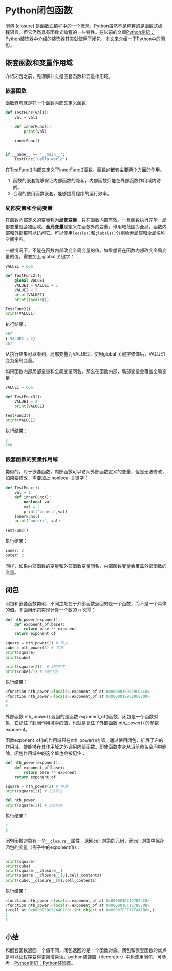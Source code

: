 # Python闭包函数
闭包 (closure) 是函数式编程中的一个概念，Python虽然不是纯粹的是函数式编程语言，但它仍然具有函数式编程的一些特性。在以前的文章[Python笔记：Python装饰器](https://blog.csdn.net/u010698107/article/details/114716537)中介绍的装饰器其实就使用了闭包，本文来介绍一下Python中的闭包。

<!--more-->

## 嵌套函数和变量作用域
介绍闭包之前，先理解什么是嵌套函数和变量作用域。

### 嵌套函数

函数嵌套就是在一个函数内部又定义函数:

```python
def TestFunc(val1):
    val = val1

    def innerFunc():
        print(val)

    innerFunc()


if __name__ == '__main__':
    TestFunc('Hello world')
```

在TestFunc()内部又定义了innerFunc()函数，函数的嵌套主要两个方面的作用。

1. 函数的嵌套能够保证内部函数的隐私，内部函数只能在外部函数作用域内访问。
2. 合理的使用函数嵌套，能够提高程序的运行效率。

### 局部变量和全局变量

在函数内部定义的变量称为**局部变量**，只在函数内部有效。一旦函数执行完毕，局部变量就会被回收。**全局变量**是定义在函数外的变量，作用域范围为全局，函数内部和外部都可以访问它。可以使用`locals()`和`globals()`分别检索局部和全局名称空间字典。

一般情况下，不能在函数内部改变全局变量的值。如果想要在函数内部改变全局变量的值，需要加上 global 关键字：

```python
VALUE1 = 666

def TestFunc2():
    global VALUE1
    VALUE1 = VALUE1 + 1
    VALUE2 = 2
    print(VALUE1)
    print(locals())

TestFunc2()
print(VALUE1)
```

执行结果：

```python
667
{'VALUE2': 2}
667
```

从执行结果可以看到，局部变量为VALUE2，使用global 关键字修饰后，VALUE1变为全局变量。

如果函数内部局部变量和全局变量同名，那么在函数内部，局部变量会覆盖全局变量：

```python
VALUE1 = 666

def TestFunc3():
    VALUE1 = 2
    print(VALUE1)

TestFunc3()
print(VALUE1)
```

执行结果：

```python
2
666
```

### 嵌套函数的变量作用域

类似的，对于嵌套函数，内部函数可以访问外部函数定义的变量，但是无法修改，如果要修改，需要加上 nonlocal 关键字：

```python
def TestFunc():
    val = 1
    def innerFunc():
        nonlocal val
        val = 2
        print("inner:",val)
    innerFunc()
    print("outer:", val)

TestFunc()
```

执行结果：

```python
inner: 2
outer: 2
```

同样，如果内部函数的变量和外部函数变量同名，内部函数变量会覆盖外部函数的变量。

## 闭包

闭包和嵌套函数类似，不同之处在于外部函数返回的是一个函数，而不是一个具体的值。下面用闭包实现计算一个数的 n 次幂：

```python
def nth_power(exponent):
    def exponent_of(base):
        return base ** exponent
    return exponent_of

square = nth_power(2) # 平方
cube = nth_power(3) # 立方
print(square)
print(cube)

print(square(2))  # 2的平方
print(cube(2)) # 2的立方
```

执行结果：

```python
<function nth_power.<locals>.exponent_of at 0x000001E9629C04C8>
<function nth_power.<locals>.exponent_of at 0x000001E9629C0708>
4
8
```

外部函数 nth_power() 返回的是函数 exponent_of()函数，闭包是一个函数对象，它记住了封闭作用域中的值，也就是记住了外部函数 nth_power() 的参数 exponent。

函数exponent_of()的作用域只在nth_power()内部，通过使用闭包，扩展了它的作用域，使能够在其作用域之外调用内部函数。即使函数本身从当前命名空间中删除，闭包作用域中的这个值也会被记住：

```python
def nth_power(exponent):
    def exponent_of(base):
        return base ** exponent
    return exponent_of

square = nth_power(2) # 平方
print(square(2)) # 2的平方

del nth_power
print(square(3)) # 3的平方
```

执行结果：

```python
4
9
```

闭包函数对象有一个`__closure__`属性，返回cell 对象的元组，而cell 对象中保存闭包的变量（例子中的exponent值）：

```python

print(square)
print(cube)
print(square.__closure__)
print(square.__closure__[0].cell_contents)
print(cube.__closure__[0].cell_contents)
```

执行结果：

```python
<function nth_power.<locals>.exponent_of at 0x000001DC127D04C8>
<function nth_power.<locals>.exponent_of at 0x000001DC127D0708>
(<cell at 0x000001DC124401F8: int object at 0x00007FFFA7FAA1B0>,)
2
3
```

## 小结

和嵌套函数返回一个值不同，闭包返回的是一个函数对象。闭包和嵌套函数的优点是可以让程序变得更简洁易读。python装饰器（decorator）中也使用闭包，可参考：[Python笔记：Python装饰器](https://blog.csdn.net/u010698107/article/details/114716537)。



